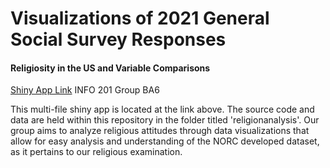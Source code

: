 # Visualizations of 2021 General Social Survey Responses
#### Religiosity in the US and Variable Comparisons

[Shiny App Link](https://nyyadav18.shinyapps.io/religionanalysis/)
INFO 201 Group BA6

This multi-file shiny app is located at the link above. The source code and data are held within this repository in the folder titled 'religionanalysis'. Our group aims to analyze religious attitudes through data visualizations that allow for easy analysis and understanding of the NORC developed dataset, as it pertains to our religious examination.   

